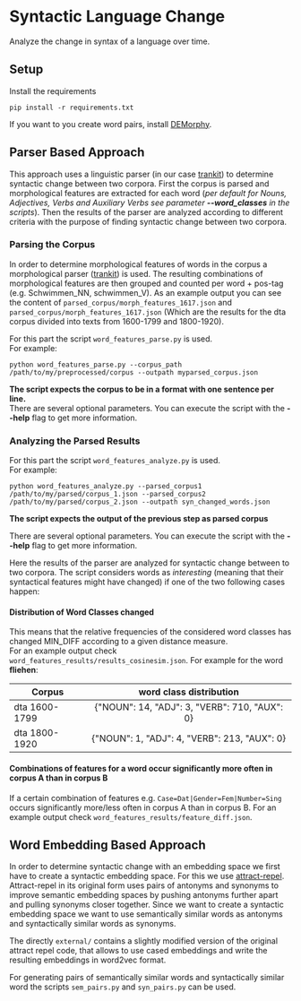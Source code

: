 # Syntactic Language Change
Analyze the change in syntax of a language over time.

## Setup
Install the requirements
```commandline
pip install -r requirements.txt
```
If you want to you create word pairs, install [DEMorphy](https://github.com/DuyguA/DEMorphy).

## Parser Based Approach
This approach uses a linguistic parser (in our case [trankit](https://github.com/nlp-uoregon/trankit)) to determine syntactic change between two corpora. First the corpus is parsed
and morphological features are extracted for each word (*per default for Nouns, Adjectives, Verbs and Auxiliary Verbs see parameter **--word_classes** in the scripts*). 
Then the results of the parser are analyzed according to different criteria with the purpose of finding syntactic change between two corpora.



### Parsing the Corpus
In order to determine morphological features of words in the corpus a morphological parser ([trankit](https://github.com/nlp-uoregon/trankit)) is used. The resulting combinations of morphological features are then grouped and 
counted per word + pos-tag (e.g. Schwimmen_NN, schwimmen_V). As an example output you can see
the content of ```parsed_corpus/morph_features_1617.json``` and ```parsed_corpus/morph_features_1617.json```
(Which are the results for the dta corpus divided into texts from 1600-1799 and 1800-1920).
  
For this part the script ```word_features_parse.py``` is used.  
For example:
```commandline
python word_features_parse.py --corpus_path /path/to/my/preprocessed/corpus --outpath myparsed_corpus.json
```
**The script expects the corpus to be in a format with one sentence per line.**  
There are several optional parameters. You can execute the script with the **--help** flag to get more information.

### Analyzing the Parsed Results
For this part the script ```word_features_analyze.py``` is used.  
For example:
```commandline
python word_features_analyze.py --parsed_corpus1 /path/to/my/parsed/corpus_1.json --parsed_corpus2 /path/to/my/parsed/corpus_2.json --outpath syn_changed_words.json
```
**The script expects the output of the previous step as parsed corpus**  

There are several optional parameters. You can execute the script with the **--help** flag to get more information.


Here the results of the parser are analyzed for syntactic change between to two corpora. The script considers words as *interesting* (meaning that their syntactical features might have changed) 
if one of the two following cases happen:

#### Distribution of Word Classes changed
This means that the relative frequencies of the considered word classes has changed MIN_DIFF according to a given distance measure.   
For an example output check ```word_features_results/results_cosinesim.json```.
For example for the word **fliehen**: 

| Corpus        | word class distribution |
| ------------- |:-------------:|
| dta 1600-1799  |{"NOUN": 14, "ADJ": 3, "VERB": 710, "AUX": 0} | 
| dta 1800-1920   | {"NOUN": 1, "ADJ": 4, "VERB": 213, "AUX": 0}     |   


#### Combinations of features for a word occur significantly more often in corpus A than in corpus B
If a certain combination of features e.g. ```Case=Dat|Gender=Fem|Number=Sing``` occurs significantly more/less often in corpus A than
in corpus B.
For an example output check ```word_features_results/feature_diff.json```.


## Word Embedding Based Approach
In order to determine syntactic change with an embedding space we first have to create a syntactic embedding space.
For this we use [attract-repel](https://github.com/nmrksic/attract-repel). 
Attract-repel in its original form uses pairs of antonyms and synonyms to improve semantic embedding spaces by pushing antonyms further apart 
and pulling synonyms closer together. Since we want to create a syntactic embedding space we want to use semantically 
similar words as antonyms and syntactically similar words as synonyms.

The directly ```external/``` contains a slightly modified version of the original attract repel code, that allows to use
cased embeddings and write the resulting embeddings in word2vec format.

For generating pairs of semantically similar words and syntactically similar word the scripts ```sem_pairs.py``` and ```syn_pairs.py```
can be used.
